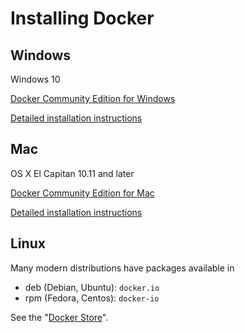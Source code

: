 # Installing Docker

## Windows

Windows 10

[Docker Community Edition for Windows](https://store.docker.com/editions/community/docker-ce-desktop-windows?tab=description)

[Detailed installation instructions](https://docs.docker.com/docker-for-windows/#explore-the-application-and-run-examples)



## Mac

OS X El Capitan 10.11 and later

[Docker Community Edition for Mac](https://store.docker.com/editions/community/docker-ce-desktop-mac?tab=description)

[Detailed installation instructions](https://docs.docker.com/docker-for-mac/)



## Linux

Many modern distributions have packages available in 

* deb (Debian, Ubuntu): `docker.io`
* rpm (Fedora, Centos): `docker-io`

See the "[Docker Store](https://store.docker.com/search?type=edition&offering=community)".
